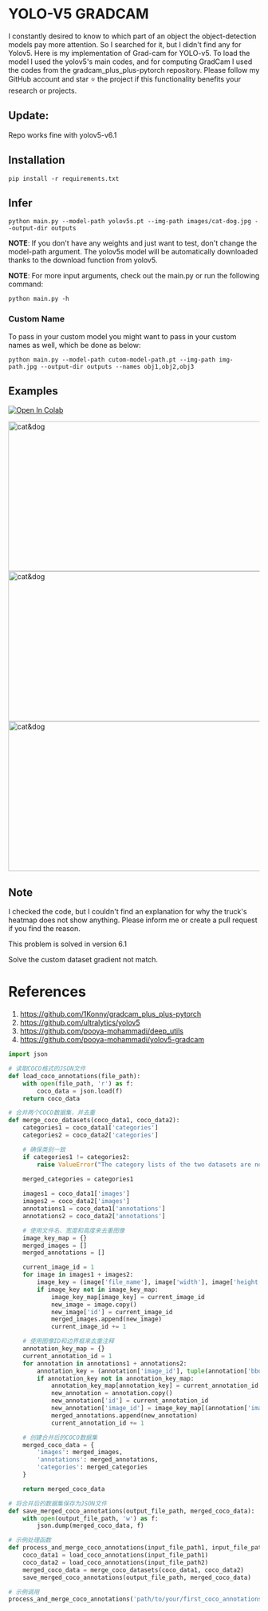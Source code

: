 # YOLO-V5 GRADCAM

I constantly desired to know to which part of an object the object-detection models pay more attention. So I searched for it, but I didn't find any for Yolov5.
Here is my implementation of Grad-cam for YOLO-v5. To load the model I used the yolov5's main codes, and for computing GradCam I used the codes from the gradcam_plus_plus-pytorch repository.
Please follow my GitHub account and star ⭐ the project if this functionality benefits your research or projects.

## Update:
Repo works fine with yolov5-v6.1


## Installation
`pip install -r requirements.txt`

## Infer
`python main.py --model-path yolov5s.pt --img-path images/cat-dog.jpg --output-dir outputs`

**NOTE**: If you don't have any weights and just want to test, don't change the model-path argument. The yolov5s model will be automatically downloaded thanks to the download function from yolov5. 

**NOTE**: For more input arguments, check out the main.py or run the following command:

```python main.py -h```

### Custom Name
To pass in your custom model you might want to pass in your custom names as well, which be done as below:
```
python main.py --model-path cutom-model-path.pt --img-path img-path.jpg --output-dir outputs --names obj1,obj2,obj3 
```
## Examples
[![Open In Colab](https://colab.research.google.com/assets/colab-badge.svg)](https://colab.research.google.com/github/pooya-mohammadi/yolov5-gradcam/blob/master/main.ipynb)

<img src="https://raw.githubusercontent.com/pooya-mohammadi/yolov5-gradcam/master/outputs/eagle-res.jpg" alt="cat&dog" height="300" width="1200">
<img src="https://raw.githubusercontent.com/pooya-mohammadi/yolov5-gradcam/master/outputs/cat-dog-res.jpg" alt="cat&dog" height="300" width="1200">
<img src="https://raw.githubusercontent.com/pooya-mohammadi/yolov5-gradcam/master/outputs/dog-res.jpg" alt="cat&dog" height="300" width="1200">

## Note
I checked the code, but I couldn't find an explanation for why the truck's heatmap does not show anything. Please inform me or create a pull request if you find the reason.

This problem is solved in version 6.1

Solve the custom dataset gradient not match.

# References
1. https://github.com/1Konny/gradcam_plus_plus-pytorch
2. https://github.com/ultralytics/yolov5
3. https://github.com/pooya-mohammadi/deep_utils
4. https://github.com/pooya-mohammadi/yolov5-gradcam
```python
import json

# 读取COCO格式的JSON文件
def load_coco_annotations(file_path):
    with open(file_path, 'r') as f:
        coco_data = json.load(f)
    return coco_data

# 合并两个COCO数据集，并去重
def merge_coco_datasets(coco_data1, coco_data2):
    categories1 = coco_data1['categories']
    categories2 = coco_data2['categories']

    # 确保类别一致
    if categories1 != categories2:
        raise ValueError("The category lists of the two datasets are not identical.")
    
    merged_categories = categories1

    images1 = coco_data1['images']
    images2 = coco_data2['images']
    annotations1 = coco_data1['annotations']
    annotations2 = coco_data2['annotations']

    # 使用文件名、宽度和高度来去重图像
    image_key_map = {}
    merged_images = []
    merged_annotations = []

    current_image_id = 1
    for image in images1 + images2:
        image_key = (image['file_name'], image['width'], image['height'])
        if image_key not in image_key_map:
            image_key_map[image_key] = current_image_id
            new_image = image.copy()
            new_image['id'] = current_image_id
            merged_images.append(new_image)
            current_image_id += 1

    # 使用图像ID和边界框来去重注释
    annotation_key_map = {}
    current_annotation_id = 1
    for annotation in annotations1 + annotations2:
        annotation_key = (annotation['image_id'], tuple(annotation['bbox']))
        if annotation_key not in annotation_key_map:
            annotation_key_map[annotation_key] = current_annotation_id
            new_annotation = annotation.copy()
            new_annotation['id'] = current_annotation_id
            new_annotation['image_id'] = image_key_map[(annotation['image_id'],)]
            merged_annotations.append(new_annotation)
            current_annotation_id += 1

    # 创建合并后的COCO数据集
    merged_coco_data = {
        'images': merged_images,
        'annotations': merged_annotations,
        'categories': merged_categories
    }

    return merged_coco_data

# 将合并后的数据集保存为JSON文件
def save_merged_coco_annotations(output_file_path, merged_coco_data):
    with open(output_file_path, 'w') as f:
        json.dump(merged_coco_data, f)

# 示例处理函数
def process_and_merge_coco_annotations(input_file_path1, input_file_path2, output_file_path):
    coco_data1 = load_coco_annotations(input_file_path1)
    coco_data2 = load_coco_annotations(input_file_path2)
    merged_coco_data = merge_coco_datasets(coco_data1, coco_data2)
    save_merged_coco_annotations(output_file_path, merged_coco_data)

# 示例调用
process_and_merge_coco_annotations('path/to/your/first_coco_annotations.json', 'path/to/your/second_coco_annotations.json', 'path/to/your/merged_coco_annotations.json')
